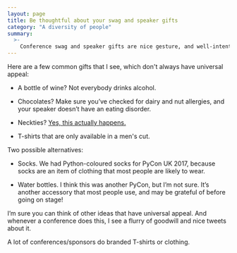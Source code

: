 ```yaml
---
layout: page
title: Be thoughtful about your swag and speaker gifts
category: "A diversity of people"
summary:
  >-
    Conference swag and speaker gifts are nice gesture, and well-intentioned. But be wary of common gifts that can be inadvertently insensitive.
---
```


Here are a few common gifts that I see, which don't always have universal appeal:

*   A bottle of wine? Not everybody drinks alcohol.

*   Chocolates? Make sure you’ve checked for dairy and nut allergies, and your speaker doesn’t have an eating disorder.

*   Neckties? [Yes, this actually happens.](https://www.youtube.com/watch?t=10m11s&v=XsKUP23WPxY)

*   T-shirts that are only available in a men's cut.

Two possible alternatives:

*   Socks. We had Python-coloured socks for PyCon UK 2017, because socks are an item of clothing that most people are likely to wear.

*   Water bottles. I think this was another PyCon, but I’m not sure. It’s another accessory that most people use, and may be grateful of before going on stage!

I’m sure you can think of other ideas that have universal appeal. And whenever a conference does this, I see a flurry of goodwill and nice tweets about it.

A lot of conferences/sponsors do branded T-shirts or clothing.

